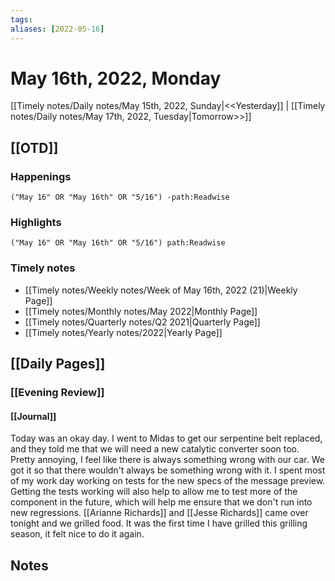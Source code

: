 ```yaml
---
tags:
aliases: [2022-05-16]
---
```


# May 16th, 2022, Monday

[[Timely notes/Daily notes/May 15th, 2022, Sunday|<<Yesterday]] | [[Timely notes/Daily notes/May 17th, 2022, Tuesday|Tomorrow>>]]

## [[OTD]]

### Happenings

```query
("May 16" OR "May 16th" OR "5/16") -path:Readwise
```

### Highlights

```query
("May 16" OR "May 16th" OR "5/16") path:Readwise
```

### Timely notes
- [[Timely notes/Weekly notes/Week of May 16th, 2022 (21)|Weekly Page]]
- [[Timely notes/Monthly notes/May 2022|Monthly Page]]
- [[Timely notes/Quarterly notes/Q2 2021|Quarterly Page]]
- [[Timely notes/Yearly notes/2022|Yearly Page]]

## [[Daily Pages]]

### [[Evening Review]]

#### [[Journal]]

Today was an okay day. I went to Midas to get our serpentine belt replaced, and they told me that we will need a new catalytic converter soon too. Pretty annoying, I feel like there is always something wrong with our car. We got it so that there wouldn't always be something wrong with it. I spent most of my work day working on tests for the new specs of the message preview. Getting the tests working will also help to allow me to test more of the component in the future, which will help me ensure that we don't run into new regressions. [[Arianne Richards]] and [[Jesse Richards]] came over tonight and we grilled food. It was the first time I have grilled this grilling season, it felt nice to do it again. 

## Notes
